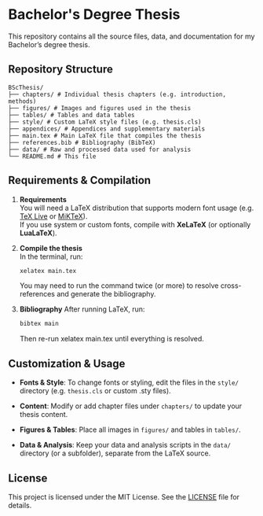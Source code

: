 # Bachelor's Degree Thesis

This repository contains all the source files, data, and documentation for my Bachelor’s degree thesis.

## Repository Structure
```text
BScThesis/
├── chapters/ # Individual thesis chapters (e.g. introduction, methods)
├── figures/ # Images and figures used in the thesis
├── tables/ # Tables and data tables
├── style/ # Custom LaTeX style files (e.g. thesis.cls)
├── appendices/ # Appendices and supplementary materials
├── main.tex # Main LaTeX file that compiles the thesis
├── references.bib # Bibliography (BibTeX)
├── data/ # Raw and processed data used for analysis
└── README.md # This file
```


## Requirements & Compilation

1. **Requirements**  
   You will need a LaTeX distribution that supports modern font usage (e.g. [TeX Live](https://www.tug.org/texlive/) or [MiKTeX](https://miktex.org/)).  
   If you use system or custom fonts, compile with **XeLaTeX** (or optionally **LuaLaTeX**).

2. **Compile the thesis**  
   In the terminal, run:

   ```bash
   xelatex main.tex
   ```
   You may need to run the command twice (or more) to resolve cross-references and generate the bibliography.

3. **Bibliography**
   After running LaTeX, run:
   
   ```bash
   bibtex main
   ```
   Then re-run xelatex main.tex until everything is resolved.

## Customization & Usage

- **Fonts & Style**: To change fonts or styling, edit the files in the `style/` directory (e.g. `thesis.cls` or custom .sty files).

- **Content**: Modify or add chapter files under `chapters/` to update your thesis content.

- **Figures & Tables**: Place all images in `figures/` and tables in `tables/`.

- **Data & Analysis**: Keep your data and analysis scripts in the `data/` directory (or a subfolder), separate from the LaTeX source.

## License

This project is licensed under the MIT License. See the [LICENSE](LICENSE) file for details.
